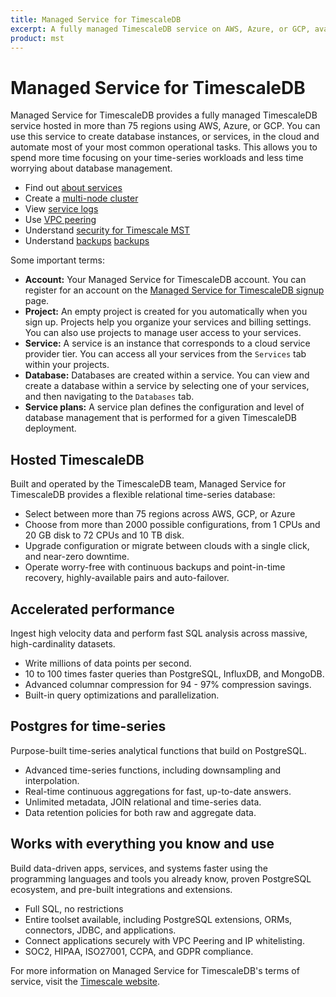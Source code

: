 ```yaml
---
title: Managed Service for TimescaleDB
excerpt: A fully managed TimescaleDB service on AWS, Azure, or GCP, available in more than 75 regions
product: mst
---
```


# Managed Service for TimescaleDB
Managed Service for TimescaleDB provides a fully managed TimescaleDB service
hosted in more than 75 regions using AWS, Azure, or GCP. You can use this
service to create database instances, or services, in the cloud and automate
most of your most common operational tasks. This allows you to spend more time
focusing on your time-series workloads and less time worrying about database
management.

*   Find out [about services][create-a-service]
*   Create a [multi-node cluster][mst-multi-node]
*   View [service logs][viewing-service-logs]
*   Use [VPC peering][vpc-peering]
*   Understand [security for Timescale MST][security]
*   Understand [backups] [backups]

Some important terms:
*   **Account:** Your Managed Service for TimescaleDB account. You can register
    for an account on the
    [Managed Service for TimescaleDB signup][sign-up] page.
*   **Project:** An empty project is created for you automatically when you sign up.
    Projects help you organize your services and billing settings. You can also
    use projects to manage user access to your services.
*   **Service:** A service is an instance that corresponds to a cloud service
    provider tier. You can access all your services from the `Services` tab
    within your projects.
*   **Database:** Databases are created within a service. You can view and create a
    database within a service by selecting one of your services, and then
    navigating to the `Databases` tab.
*   **Service plans:** A service plan defines the configuration and level of
    database management that is performed for a given TimescaleDB deployment.

## Hosted TimescaleDB
Built and operated by the TimescaleDB team, Managed Service for TimescaleDB
provides a flexible relational time-series database:
*   Select between more than 75 regions across AWS, GCP, or Azure
*   Choose from more than 2000 possible configurations, from 1&nbsp;CPUs and
    20&nbsp;GB disk to 72&nbsp;CPUs and 10&nbsp;TB disk.
*   Upgrade configuration or migrate between clouds with a single click, and
    near-zero downtime.
*   Operate worry-free with continuous backups and point-in-time recovery,
    highly-available pairs and auto-failover.

## Accelerated performance
Ingest high velocity data and perform fast SQL analysis across massive,
high-cardinality datasets.
*   Write millions of data points per second.
*   10 to 100 times faster queries than PostgreSQL, InfluxDB, and MongoDB.
*   Advanced columnar compression for 94 - 97% compression savings.
*   Built-in query optimizations and parallelization.

## Postgres for time-series
Purpose-built time-series analytical functions that build on PostgreSQL.
*   Advanced time-series functions, including downsampling and interpolation.
*   Real-time continuous aggregations for fast, up-to-date answers.
*   Unlimited metadata, JOIN relational and time-series data.
*   Data retention policies for both raw and aggregate data.

## Works with everything you know and use
Build data-driven apps, services, and systems faster using the programming
languages and tools you already know, proven PostgreSQL ecosystem, and pre-built
integrations and extensions.
*   Full SQL, no restrictions
*   Entire toolset available, including PostgreSQL extensions, ORMs, connectors,
    JDBC, and applications.
*   Connect applications securely with VPC Peering and IP whitelisting.
*   SOC2, HIPAA, ISO27001, CCPA, and GDPR compliance.

For more information on Managed Service for TimescaleDB's terms of service, visit the [Timescale website][tos].

[create-a-service]: /mst/:currentVersion:/create-a-service
[mst-multi-node]: /mst/:currentVersion:/mst-multi-node
[security]: /mst/:currentVersion:/security
[sign-up]: https://www.timescale.com/mst-signup
[tos]: https://www.timescale.com/legal/mst-terms-of-service

[backups]: /mst/:currentVersion:/backup-types
[viewing-service-logs]: /mst/:currentVersion:/viewing-service-logs
[vpc-peering]: /mst/:currentVersion:/vpc-peering
